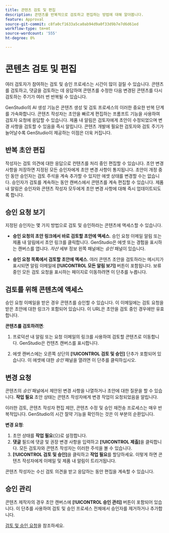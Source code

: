 ```yaml
---
title: 콘텐츠 검토 및 편집
description: 콘텐츠를 반복적으로 검토하고 편집하는 방법에 대해 알아봅니다.
feature: Approval
source-git-commit: c8fa0cf1633a5ca0ab94d9a0f33d9b7e7d6d61ed
workflow-type: tm+mt
source-wordcount: '555'
ht-degree: 0%

---
```



# 콘텐츠 검토 및 편집

여러 검토자가 참여하는 검토 및 승인 프로세스는 시간이 많이 걸릴 수 있습니다. 콘텐츠를 검토하고, 댓글을 검토하는 데 응답하여 콘텐츠를 수정한 다음 변경된 콘텐츠를 다시 검토하는 주기가 여러 번 반복될 수 있습니다.

GenStudio의 AI 생성 기능은 콘텐츠 생성 및 검토 프로세스의 이러한 중요한 반복 단계를 가속화합니다. 콘텐츠 작성자는 초안을 빠르게 편집하는 프롬프트 기능을 사용하여 검토자 요청에 응답할 수 있습니다. 제품 내 알림은 검토자에게 초안이 수정되었으며 변경 사항을 검토할 수 있음을 즉시 알립니다. 콘텐츠 개발에 필요한 검토자와 검토 주기가 늘어날수록 GenStudio이 제공하는 이점은 더욱 커집니다.

## 반복 초안 편집

작성자는 검토 의견에 대한 응답으로 컨텐츠를 처리 중인 편집할 수 있습니다. 초안 변경 사항을 저장하면 지정된 모든 승인자에게 초안 변경 사항이 통지됩니다. 초안이 개정 중인 동안 승인자는 검토 주석을 계속 추가할 수 있지만 에셋 상태를 변경할 수는 없습니다. 승인자가 검토를 계속하는 동안 캔버스에서 콘텐츠를 계속 편집할 수 있습니다. 제품 내 알림은 승인자와 콘텐츠 작성자 모두에게 초안 변경 사항에 대해 즉시 업데이트되도록 합니다.

## 승인 요청 보기

지정된 승인자는 몇 가지 방법으로 검토 및 승인하라는 콘텐츠에 액세스할 수 있습니다.

* **승인 요청의 초안 링크에서 바로 검토할 초안에 액세스**. 승인 요청 이메일 알림 또는 제품 내 알림에서 초안 링크를 클릭합니다. GenStudio은 에셋 또는 경험을 표시하는 캔버스를 엽니다. _자산_ 세부 정보 왼쪽 패널에는 _승인_ 패널이 있습니다.

* **승인 요청 목록에서 검토할 초안에 액세스**. 여러 콘텐츠 초안을 검토하라는 메시지가 표시되면 알림 이메일에 **[!UICONTROL 모든 알림 보기]** 버튼이 포함됩니다. 보류 중인 모든 검토 요청을 표시하는 페이지로 이동하려면 이 단추를 누릅니다.

## 검토를 위해 콘텐츠에 액세스

승인 요청 이메일을 받은 경우 콘텐츠를 승인할 수 있습니다. 이 이메일에는 검토 요청을 받은 초안에 대한 링크가 포함되어 있습니다. 이 URL은 초안을 검토 중인 경우에만 유효합니다.

**콘텐츠를 검토하려면**:

1. 프로덕션 내 알림 또는 요청 이메일의 링크를 사용하여 검토할 콘텐츠로 이동합니다. GenStudio은 컨텐츠 캔버스를 표시합니다.

1. 에셋 캔버스에는 오른쪽 상단의 **[!UICONTROL 검토 및 승인]** 단추가 포함되어 있습니다. 이 에셋에 대한 _승인_ 패널을 열려면 이 단추를 클릭하십시오.

## 변경 요청

콘텐츠의 _승인_ 패널에서 제안된 변경 사항을 나열하거나 초안에 대한 질문을 할 수 있습니다. **작업 필요** 초안 상태는 콘텐츠 작성자에게 변경 작업이 요청되었음을 알립니다.

이러한 검토, 콘텐츠 작성자 편집 제안, 콘텐츠 수정 및 승인 재전송 프로세스는 매우 반복적입니다. GenStudio의 시간 절약 기능을 확인하는 것은 이 부분의 순환입니다.

**변경 요청**:

1. 초안 상태를 **작업 필요**(으)로 설정합니다.
1. **댓글** 필드에 댓글 및 권장 변경 사항을 입력하고 **[!UICONTROL 제출]**&#x200B;을 클릭합니다. 모든 검토자와 콘텐츠 작성자는 이러한 주석을 볼 수 있습니다.
1. **[!UICONTROL 검토 및 승인]**&#x200B;을 클릭하고 **작업 필요**&#x200B;를 할당하세요. 이렇게 하면 콘텐츠 작성자에게 이메일 및 제품 내 알림이 트리거됩니다.

콘텐츠 작성자는 수신 검토 의견을 받고 응답하는 동안 편집을 계속할 수 있습니다.

## 승인 관리

콘텐츠 제작자의 경우 초안 캔버스에 **[!UICONTROL 승인 관리]** 버튼이 포함되어 있습니다. 이 단추를 사용하여 검토 및 승인 프로세스 전체에서 승인자를 제거하거나 추가합니다.

[검토 및 승인 요청](./request-review.md)을 참조하세요.

